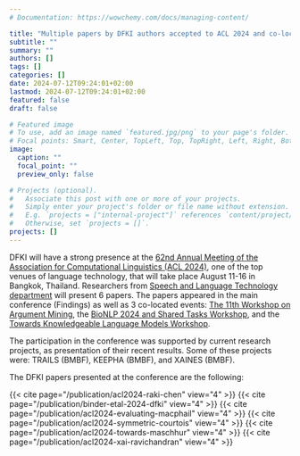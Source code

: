 ```yaml
---
# Documentation: https://wowchemy.com/docs/managing-content/

title: "Multiple papers by DFKI authors accepted to ACL 2024 and co-located events"
subtitle: ""
summary: ""
authors: []
tags: []
categories: []
date: 2024-07-12T09:24:01+02:00
lastmod: 2024-07-12T09:24:01+02:00
featured: false
draft: false

# Featured image
# To use, add an image named `featured.jpg/png` to your page's folder.
# Focal points: Smart, Center, TopLeft, Top, TopRight, Left, Right, BottomLeft, Bottom, BottomRight.
image:
  caption: ""
  focal_point: ""
  preview_only: false

# Projects (optional).
#   Associate this post with one or more of your projects.
#   Simply enter your project's folder or file name without extension.
#   E.g. `projects = ["internal-project"]` references `content/project/deep-learning/index.md`.
#   Otherwise, set `projects = []`.
projects: []
---
```


DFKI will have a strong presence at the [62nd Annual Meeting of the Association for Computational Linguistics (ACL 2024)](https://2024.aclweb.org/), one of the top venues of language technology, that will take place August 11-16 in Bangkok, Thailand. Researchers from [Speech and Language Technology department](https://www.dfki.de/en/web/research/research-departments/speech-and-language-technology) will present 6 papers. The papers appeared in the main conference (Findings) as well as 3 co-located events: [The 11th Workshop on Argument Mining](https://argmining-org.github.io/2024/), the [BioNLP 2024 and Shared Tasks Workshop](https://aclweb.org/aclwiki/BioNLP_Workshop), and the [Towards Knowledgeable Language Models Workshop](https://knowledgeable-lm.github.io/). 

The participation in the conference was supported by current research projects, as presentation of their recent results. Some of these projects were: TRAILS (BMBF), KEEPHA (BMBF), and XAINES (BMBF).  

The DFKI papers presented at the conference are the following:  

{{< cite page="/publication/acl2024-raki-chen" view="4" >}}
{{< cite page="/publication/binder-etal-2024-dfki" view="4" >}}
{{< cite page="/publication/acl2024-evaluating-macphail" view="4" >}}
{{< cite page="/publication/acl2024-symmetric-courtois" view="4" >}}
{{< cite page="/publication/acl2024-towards-maschhur" view="4" >}}
{{< cite page="/publication/acl2024-xai-ravichandran" view="4" >}}

